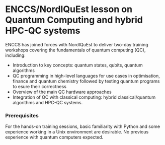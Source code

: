 # ENCCS/NordIQuEst lesson on Quantum Computing and hybrid HPC-QC systems

ENCCS has joined forces with NordIQuEst to deliver two-day training workshops 
covering the fundamentals of quantum computing (QC), including:

- Introduction to key concepts: quantum states, qubits, quantum algorithms
- QC programming in high-level languages for use cases in optimisation, finance and quantum chemistry followed by testing quantum programs to esure their correctness
- Overview of the main QC hardware approaches
- Integration of QC with classical computing: hybrid classical/quantum algorithms and HPC-QC systems.


### Prerequisites

For the hands-on training sessions, basic familiarity with Python and some experience working in a Unix environment are desirable. 
No previous experience with quantum computers expected.
